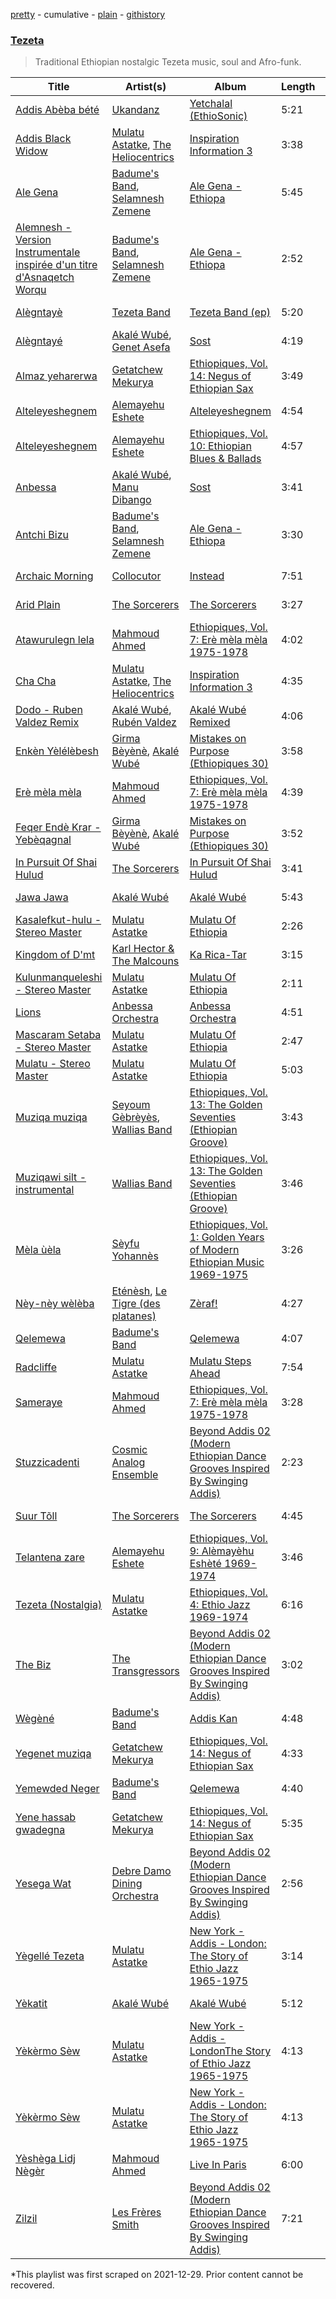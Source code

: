 [pretty](/playlists/pretty/37i9dQZF1DXcadB69DKC8c.md) - cumulative - [plain](/playlists/plain/37i9dQZF1DXcadB69DKC8c) - [githistory](https://github.githistory.xyz/mackorone/spotify-playlist-archive/blob/main/playlists/plain/37i9dQZF1DXcadB69DKC8c)

### [Tezeta](https://open.spotify.com/playlist/2swQv4ikd7ynpg9c5SZWLm)

> Traditional Ethiopian nostalgic Tezeta music, soul and Afro\-funk.

| Title | Artist(s) | Album | Length | Added | Removed |
|---|---|---|---|---|---|
| [Addis Abèba bété](https://open.spotify.com/track/4G9tOUZe3bAg7IMm810hEb) | [Ukandanz](https://open.spotify.com/artist/6eid2mbg2XPVDyqdRmNIqb) | [Yetchalal \(EthioSonic\)](https://open.spotify.com/album/08isD5fKxI0WcEklKMni4k) | 5:21 | 2018-10-05 |  |
| [Addis Black Widow](https://open.spotify.com/track/0MSug66xsUCyjOK82R8jXL) | [Mulatu Astatke](https://open.spotify.com/artist/7HGFXtBhRq3g1Ma3nH4Rgv), [The Heliocentrics](https://open.spotify.com/artist/6Gujb3D3UJuIBtTCCK2Hnv) | [Inspiration Information 3](https://open.spotify.com/album/6nTnaoD41yCvx4IHqrVJuB) | 3:38 | 2018-10-05 |  |
| [Ale Gena](https://open.spotify.com/track/6EcvJS1f35yH39AKv2hVKX) | [Badume's Band](https://open.spotify.com/artist/6wTwIiZckwj2EQ3g43pPH3), [Selamnesh Zemene](https://open.spotify.com/artist/2i33wwpYJI5VHZTzdkSuU0) | [Ale Gena \- Ethiopa](https://open.spotify.com/album/6H4TP1OrZGTCNlgnJ53Wp0) | 5:45 | 2018-10-05 |  |
| [Alemnesh \- Version Instrumentale inspirée d'un titre d'Asnaqetch Worqu](https://open.spotify.com/track/4i6LDqQjCInNjyedYia51n) | [Badume's Band](https://open.spotify.com/artist/6wTwIiZckwj2EQ3g43pPH3), [Selamnesh Zemene](https://open.spotify.com/artist/2i33wwpYJI5VHZTzdkSuU0) | [Ale Gena \- Ethiopa](https://open.spotify.com/album/6H4TP1OrZGTCNlgnJ53Wp0) | 2:52 | 2018-10-05 |  |
| [Alègntayè](https://open.spotify.com/track/4MMW3lNGfaGMC2Kz6du59E) | [Tezeta Band](https://open.spotify.com/artist/1Gxato9YW4LkiMcgimkKo1) | [Tezeta Band \(ep\)](https://open.spotify.com/album/5YhlIgKnabjhQhcprpNWwX) | 5:20 | 2018-10-05 |  |
| [Alègntayé](https://open.spotify.com/track/0bFrcl6l44MbN3LtNN71l6) | [Akalé Wubé](https://open.spotify.com/artist/2jjVw1rNPydSwqfJc5uSdn), [Genet Asefa](https://open.spotify.com/artist/2b01pFNBwC2nZb3m9qPtpO) | [Sost](https://open.spotify.com/album/1ihecQme2FVkhoSGh5BpMI) | 4:19 | 2018-10-05 |  |
| [Almaz yeharerwa](https://open.spotify.com/track/2yya97eumwrN87oAY0dpiW) | [Getatchew Mekurya](https://open.spotify.com/artist/3BJKbr8p7ED6GzAf1OeExO) | [Ethiopiques, Vol\. 14: Negus of Ethiopian Sax](https://open.spotify.com/album/2cqmpOhJfwWvTAJzpbdgnl) | 3:49 | 2018-10-05 |  |
| [Alteleyeshegnem](https://open.spotify.com/track/547fHlns6D8pUibw6C1sJd) | [Alemayehu Eshete](https://open.spotify.com/artist/1IqLubILFDd8vFQhhAHwN9) | [Alteleyeshegnem](https://open.spotify.com/album/144ZxBBOzKl0mq8d2mVrFW) | 4:54 | 2018-10-05 |  |
| [Alteleyeshegnem](https://open.spotify.com/track/4h3M34tZp05SMq0yZEATMg) | [Alemayehu Eshete](https://open.spotify.com/artist/1IqLubILFDd8vFQhhAHwN9) | [Ethiopiques, Vol\. 10: Ethiopian Blues & Ballads](https://open.spotify.com/album/143e6k2Og8RrTE7kQUFyUV) | 4:57 | 2018-10-05 |  |
| [Anbessa](https://open.spotify.com/track/4Ic3yQiH5UmyyevTsp08tY) | [Akalé Wubé](https://open.spotify.com/artist/2jjVw1rNPydSwqfJc5uSdn), [Manu Dibango](https://open.spotify.com/artist/30UIjoCGuL3Fa5BOc3ayNW) | [Sost](https://open.spotify.com/album/1ihecQme2FVkhoSGh5BpMI) | 3:41 | 2018-10-05 |  |
| [Antchi Bizu](https://open.spotify.com/track/507h2G7X237qJmY84Rmdac) | [Badume's Band](https://open.spotify.com/artist/6wTwIiZckwj2EQ3g43pPH3), [Selamnesh Zemene](https://open.spotify.com/artist/2i33wwpYJI5VHZTzdkSuU0) | [Ale Gena \- Ethiopa](https://open.spotify.com/album/6H4TP1OrZGTCNlgnJ53Wp0) | 3:30 | 2018-10-05 |  |
| [Archaic Morning](https://open.spotify.com/track/12i9yx9s52wEWNljJgk8zJ) | [Collocutor](https://open.spotify.com/artist/774RJ2sZQOoEuM7189qD8X) | [Instead](https://open.spotify.com/album/21UUkmXSfNi9upiAkGd0Df) | 7:51 | 2018-10-05 |  |
| [Arid Plain](https://open.spotify.com/track/5HjViHaLBEPAqdc7bihOjU) | [The Sorcerers](https://open.spotify.com/artist/2eTKPnPlLHpFi8QH5aIVYA) | [The Sorcerers](https://open.spotify.com/album/5qpYtUeBDnzSttzGNgg1Je) | 3:27 | 2018-10-05 |  |
| [Atawurulegn lela](https://open.spotify.com/track/30b1kh3lecbVHexEgQlozl) | [Mahmoud Ahmed](https://open.spotify.com/artist/1QrSgIS6RU4dgNPxLQMoha) | [Ethiopiques, Vol\. 7: Erè mèla mèla 1975\-1978](https://open.spotify.com/album/0SCNMJwzqp2yEji1HJkGbn) | 4:02 | 2018-10-05 |  |
| [Cha Cha](https://open.spotify.com/track/3puUsjWomAIpAMyHtULv7H) | [Mulatu Astatke](https://open.spotify.com/artist/7HGFXtBhRq3g1Ma3nH4Rgv), [The Heliocentrics](https://open.spotify.com/artist/6Gujb3D3UJuIBtTCCK2Hnv) | [Inspiration Information 3](https://open.spotify.com/album/6nTnaoD41yCvx4IHqrVJuB) | 4:35 | 2018-10-05 |  |
| [Dodo \- Ruben Valdez Remix](https://open.spotify.com/track/721bKx5o8JahKkO82chr4J) | [Akalé Wubé](https://open.spotify.com/artist/2jjVw1rNPydSwqfJc5uSdn), [Rubén Valdez](https://open.spotify.com/artist/2Qt3EuL2Mmf9nnIPzOCMiC) | [Akalé Wubé Remixed](https://open.spotify.com/album/46oc6ABDJ3LCB7QVIL9kv0) | 4:06 | 2018-10-05 |  |
| [Enkèn Yèlélèbesh](https://open.spotify.com/track/6MMXwZyjQhw6HaIwFGW0JI) | [Girma Bèyènè](https://open.spotify.com/artist/3Ju4igVmFdATTU3dZdaHqj), [Akalé Wubé](https://open.spotify.com/artist/2jjVw1rNPydSwqfJc5uSdn) | [Mistakes on Purpose \(Ethiopiques 30\)](https://open.spotify.com/album/5Vg9np3c5uQSZFwvFyDpoW) | 3:58 | 2018-10-05 |  |
| [Erè mèla mèla](https://open.spotify.com/track/4nXo0xfR51S9wmad3izbgh) | [Mahmoud Ahmed](https://open.spotify.com/artist/1QrSgIS6RU4dgNPxLQMoha) | [Ethiopiques, Vol\. 7: Erè mèla mèla 1975\-1978](https://open.spotify.com/album/0SCNMJwzqp2yEji1HJkGbn) | 4:39 | 2018-10-05 |  |
| [Feqer Endè Krar \- Yebèqagnal](https://open.spotify.com/track/5tpY7Uhgp4IFeoJWTyQWFl) | [Girma Bèyènè](https://open.spotify.com/artist/3Ju4igVmFdATTU3dZdaHqj), [Akalé Wubé](https://open.spotify.com/artist/2jjVw1rNPydSwqfJc5uSdn) | [Mistakes on Purpose \(Ethiopiques 30\)](https://open.spotify.com/album/5Vg9np3c5uQSZFwvFyDpoW) | 3:52 | 2018-10-05 |  |
| [In Pursuit Of Shai Hulud](https://open.spotify.com/track/1jlHL7wlgRt8JbAuZDg3y5) | [The Sorcerers](https://open.spotify.com/artist/2eTKPnPlLHpFi8QH5aIVYA) | [In Pursuit Of Shai Hulud](https://open.spotify.com/album/4zdfkvYfsCKovzjMzLFObD) | 3:41 | 2018-10-05 |  |
| [Jawa Jawa](https://open.spotify.com/track/3KeGdSaMQG6lY9bCwbSP6B) | [Akalé Wubé](https://open.spotify.com/artist/2jjVw1rNPydSwqfJc5uSdn) | [Akalé Wubé](https://open.spotify.com/album/7HLmal82PatPhQrCukJvFJ) | 5:43 | 2018-10-05 |  |
| [Kasalefkut\-hulu \- Stereo Master](https://open.spotify.com/track/20AgPGtclq4Ky41byD9aoL) | [Mulatu Astatke](https://open.spotify.com/artist/7HGFXtBhRq3g1Ma3nH4Rgv) | [Mulatu Of Ethiopia](https://open.spotify.com/album/3e574f04GMw89XGSOEazlr) | 2:26 | 2018-10-05 |  |
| [Kingdom of D'mt](https://open.spotify.com/track/15Cv0RFfDJQwAeZKcgQjrf) | [Karl Hector & The Malcouns](https://open.spotify.com/artist/1RrTQU4gM94QB6XWSBy8yB) | [Ka Rica\-Tar](https://open.spotify.com/album/2Y1w4MWDnXvVaHavVnEbzg) | 3:15 | 2018-10-05 |  |
| [Kulunmanqueleshi \- Stereo Master](https://open.spotify.com/track/4uGAw1rK80PVCGsDWUxrKG) | [Mulatu Astatke](https://open.spotify.com/artist/7HGFXtBhRq3g1Ma3nH4Rgv) | [Mulatu Of Ethiopia](https://open.spotify.com/album/3e574f04GMw89XGSOEazlr) | 2:11 | 2018-10-05 |  |
| [Lions](https://open.spotify.com/track/5DigteyAEuooup9Z9QqeCs) | [Anbessa Orchestra](https://open.spotify.com/artist/6fhJloxR9kPa2pIR1KAUNf) | [Anbessa Orchestra](https://open.spotify.com/album/6QLqjLfGQi6yLX5ZTZDvs1) | 4:51 | 2018-10-05 |  |
| [Mascaram Setaba \- Stereo Master](https://open.spotify.com/track/4YnaWdDGLhUdDffy1yAxD7) | [Mulatu Astatke](https://open.spotify.com/artist/7HGFXtBhRq3g1Ma3nH4Rgv) | [Mulatu Of Ethiopia](https://open.spotify.com/album/3e574f04GMw89XGSOEazlr) | 2:47 | 2018-10-05 |  |
| [Mulatu \- Stereo Master](https://open.spotify.com/track/1eAbOsdN0DBsmaHXleO0gb) | [Mulatu Astatke](https://open.spotify.com/artist/7HGFXtBhRq3g1Ma3nH4Rgv) | [Mulatu Of Ethiopia](https://open.spotify.com/album/3e574f04GMw89XGSOEazlr) | 5:03 | 2018-10-05 |  |
| [Muziqa muziqa](https://open.spotify.com/track/7uqrZRQZg69UROk3q7rLkU) | [Seyoum Gèbrèyès](https://open.spotify.com/artist/2kTLGigWSwK55FFokkFD5Y), [Wallias Band](https://open.spotify.com/artist/1B0qJV6XpYaNyj47Bd22ui) | [Ethiopiques, Vol\. 13: The Golden Seventies \(Ethiopian Groove\)](https://open.spotify.com/album/0rLSJW9TMqqxTHRulbkL82) | 3:43 | 2018-10-05 |  |
| [Muziqawi silt \- instrumental](https://open.spotify.com/track/4nQm99PPXFjr67oMLO7B1H) | [Wallias Band](https://open.spotify.com/artist/1B0qJV6XpYaNyj47Bd22ui) | [Ethiopiques, Vol\. 13: The Golden Seventies \(Ethiopian Groove\)](https://open.spotify.com/album/0rLSJW9TMqqxTHRulbkL82) | 3:46 | 2018-10-05 |  |
| [Mèla ùèla](https://open.spotify.com/track/1qg8rGaSG8vnX6WNDMRtq6) | [Sèyfu Yohannès](https://open.spotify.com/artist/7G8w8HKoaqt0mbXOkvFHSr) | [Ethiopiques, Vol\. 1: Golden Years of Modern Ethiopian Music 1969\-1975](https://open.spotify.com/album/3WkDWD8ycVO7kHfQPXWDSJ) | 3:26 | 2018-10-05 |  |
| [Nèy\-nèy wèlèba](https://open.spotify.com/track/3waKYLA5cSivbsdGogvN2F) | [Eténèsh](https://open.spotify.com/artist/1oTyvjrnoid70Yalhl19Sk), [Le Tigre \(des platanes\)](https://open.spotify.com/artist/65H345Tkhe6SuD5FMGtGdE) | [Zèraf!](https://open.spotify.com/album/6p1qdQHjgigdHe3ikHmWbC) | 4:27 | 2018-10-05 |  |
| [Qelemewa](https://open.spotify.com/track/4BNNLeunrfNyeRGyuJ8tLw) | [Badume's Band](https://open.spotify.com/artist/6wTwIiZckwj2EQ3g43pPH3) | [Qelemewa](https://open.spotify.com/album/4UDeVOsaWESg690fXrsMq0) | 4:07 | 2018-10-05 |  |
| [Radcliffe](https://open.spotify.com/track/4BLvJsU6EIiDfzIsEWSshH) | [Mulatu Astatke](https://open.spotify.com/artist/7HGFXtBhRq3g1Ma3nH4Rgv) | [Mulatu Steps Ahead](https://open.spotify.com/album/3XZtjifQdahhaR9zTPJe7E) | 7:54 | 2018-10-05 |  |
| [Sameraye](https://open.spotify.com/track/7xCkNJI7GXy3OLJjwD0YOy) | [Mahmoud Ahmed](https://open.spotify.com/artist/1QrSgIS6RU4dgNPxLQMoha) | [Ethiopiques, Vol\. 7: Erè mèla mèla 1975\-1978](https://open.spotify.com/album/0SCNMJwzqp2yEji1HJkGbn) | 3:28 | 2018-10-05 |  |
| [Stuzzicadenti](https://open.spotify.com/track/2v2bSUXNQpR0JjTBZltLO7) | [Cosmic Analog Ensemble](https://open.spotify.com/artist/477PPCXcCS9mi3lRRnudCq) | [Beyond Addis 02 \(Modern Ethiopian Dance Grooves Inspired By Swinging Addis\)](https://open.spotify.com/album/0h6TpRuK6ysFLQDXPDM4yT) | 2:23 | 2018-10-05 |  |
| [Suur Tõll](https://open.spotify.com/track/7CrA3Zt9he26Dea8pFCYeD) | [The Sorcerers](https://open.spotify.com/artist/2eTKPnPlLHpFi8QH5aIVYA) | [The Sorcerers](https://open.spotify.com/album/5qpYtUeBDnzSttzGNgg1Je) | 4:45 | 2018-10-05 |  |
| [Telantena zare](https://open.spotify.com/track/1Rs3d222xwyNcB4PrrAtYa) | [Alemayehu Eshete](https://open.spotify.com/artist/1IqLubILFDd8vFQhhAHwN9) | [Ethiopiques, Vol\. 9: Alèmayèhu Eshèté 1969\-1974](https://open.spotify.com/album/6ExvBlGwoUl19Fv1jth6eD) | 3:46 | 2018-10-05 |  |
| [Tezeta \(Nostalgia\)](https://open.spotify.com/track/414J8tKHbtF16XOiHGBEso) | [Mulatu Astatke](https://open.spotify.com/artist/7HGFXtBhRq3g1Ma3nH4Rgv) | [Ethiopiques, Vol\. 4: Ethio Jazz 1969\-1974](https://open.spotify.com/album/5VKvVk4gaPAJyXjof8NnzX) | 6:16 | 2018-10-05 |  |
| [The Biz](https://open.spotify.com/track/5EnmWxi8cgG4XOJtfksBrX) | [The Transgressors](https://open.spotify.com/artist/1WUtHNIH3KFKWxOfS0i0KV) | [Beyond Addis 02 \(Modern Ethiopian Dance Grooves Inspired By Swinging Addis\)](https://open.spotify.com/album/0h6TpRuK6ysFLQDXPDM4yT) | 3:02 | 2018-10-05 |  |
| [Wègèné](https://open.spotify.com/track/5TlvrqyKd1SyyCII2MNiBL) | [Badume's Band](https://open.spotify.com/artist/6wTwIiZckwj2EQ3g43pPH3) | [Addis Kan](https://open.spotify.com/album/6hxVKuND15lz4j6Hr1L5EO) | 4:48 | 2018-10-05 |  |
| [Yegenet muziqa](https://open.spotify.com/track/0Qm6UsqGuk7tTNNTEwyiwN) | [Getatchew Mekurya](https://open.spotify.com/artist/3BJKbr8p7ED6GzAf1OeExO) | [Ethiopiques, Vol\. 14: Negus of Ethiopian Sax](https://open.spotify.com/album/2cqmpOhJfwWvTAJzpbdgnl) | 4:33 | 2018-10-05 |  |
| [Yemewded Neger](https://open.spotify.com/track/3BJYgF9HqosnP6CgP6kn2s) | [Badume's Band](https://open.spotify.com/artist/6wTwIiZckwj2EQ3g43pPH3) | [Qelemewa](https://open.spotify.com/album/4UDeVOsaWESg690fXrsMq0) | 4:40 | 2018-10-05 |  |
| [Yene hassab gwadegna](https://open.spotify.com/track/7upS7x0ywH5blOkOKBryty) | [Getatchew Mekurya](https://open.spotify.com/artist/3BJKbr8p7ED6GzAf1OeExO) | [Ethiopiques, Vol\. 14: Negus of Ethiopian Sax](https://open.spotify.com/album/2cqmpOhJfwWvTAJzpbdgnl) | 5:35 | 2018-10-05 |  |
| [Yesega Wat](https://open.spotify.com/track/6C9A8cLSvIBrVn0p5GMnJL) | [Debre Damo Dining Orchestra](https://open.spotify.com/artist/25OKPMrd9F9UzjEk600Og2) | [Beyond Addis 02 \(Modern Ethiopian Dance Grooves Inspired By Swinging Addis\)](https://open.spotify.com/album/0h6TpRuK6ysFLQDXPDM4yT) | 2:56 | 2018-10-05 |  |
| [Yègellé Tezeta](https://open.spotify.com/track/7k3YrlUP1DxGe802jjuT1L) | [Mulatu Astatke](https://open.spotify.com/artist/7HGFXtBhRq3g1Ma3nH4Rgv) | [New York \- Addis \- London: The Story of Ethio Jazz 1965\-1975](https://open.spotify.com/album/1YaUAkNsLKXtJfb0FVZcyu) | 3:14 | 2018-10-05 |  |
| [Yèkatit](https://open.spotify.com/track/3udQXYRBl1Uhw95c6MFDVU) | [Akalé Wubé](https://open.spotify.com/artist/2jjVw1rNPydSwqfJc5uSdn) | [Akalé Wubé](https://open.spotify.com/album/7HLmal82PatPhQrCukJvFJ) | 5:12 | 2018-10-05 |  |
| [Yèkèrmo Sèw](https://open.spotify.com/track/3JaItn4OtIhEx9Qwc8rzGe) | [Mulatu Astatke](https://open.spotify.com/artist/7HGFXtBhRq3g1Ma3nH4Rgv) | [New York \- Addis \- LondonThe Story of Ethio Jazz 1965\-1975](https://open.spotify.com/album/3Ur3CbXxpigUHLY0laZOIU) | 4:13 | 2018-10-05 |  |
| [Yèkèrmo Sèw](https://open.spotify.com/track/4cGYXOl7T3q7oLFj4loAUc) | [Mulatu Astatke](https://open.spotify.com/artist/7HGFXtBhRq3g1Ma3nH4Rgv) | [New York \- Addis \- London: The Story of Ethio Jazz 1965\-1975](https://open.spotify.com/album/1YaUAkNsLKXtJfb0FVZcyu) | 4:13 | 2018-10-05 |  |
| [Yèshèga Lidj Nègèr](https://open.spotify.com/track/6WUxsY20XPP4bKaprOYHoq) | [Mahmoud Ahmed](https://open.spotify.com/artist/1QrSgIS6RU4dgNPxLQMoha) | [Live In Paris](https://open.spotify.com/album/0kGmTDYh6sYO9EmeTWYiAv) | 6:00 | 2018-10-05 |  |
| [Zilzil](https://open.spotify.com/track/2fNdD5FgvZQqtTjaQ0w44q) | [Les Frères Smith](https://open.spotify.com/artist/2DsPD1Xb7F2oukRHmrkEqQ) | [Beyond Addis 02 \(Modern Ethiopian Dance Grooves Inspired By Swinging Addis\)](https://open.spotify.com/album/0h6TpRuK6ysFLQDXPDM4yT) | 7:21 | 2018-10-05 |  |

\*This playlist was first scraped on 2021-12-29. Prior content cannot be recovered.
